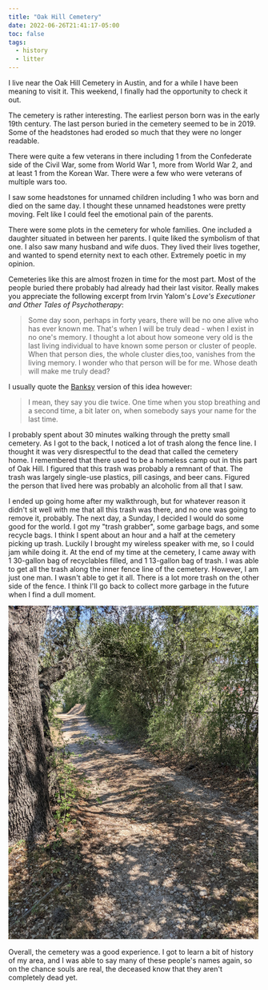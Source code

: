 ```yaml
---
title: "Oak Hill Cemetery"
date: 2022-06-26T21:41:17-05:00
toc: false
tags:
  - history
  - litter
---
```


I live near the Oak Hill Cemetery in Austin, and for a while I have been meaning
to visit it. This weekend, I finally had the opportunity to check it out.

<!--more-->

The cemetery is rather interesting. The earliest person born was in the early
19th century. The last person buried in the cemetery seemed to be in 2019. Some
of the headstones had eroded so much that they were no longer readable.

There were quite a few veterans in there including 1 from the Confederate side
of the Civil War, some from World War 1, more from World War 2, and at least 1
from the Korean War. There were a few who were veterans of multiple wars too.

I saw some headstones for unnamed children including 1 who was born and died on
the same day. I thought these unnamed headstones were pretty moving. Felt like I
could feel the emotional pain of the parents.

There were some plots in the cemetery for whole families. One included a
daughter situated in between her parents. I quite liked the symbolism of that
one. I also saw many husband and wife duos. They lived their lives together, and
wanted to spend eternity next to each other. Extremely poetic in my opinion.

Cemeteries like this are almost frozen in time for the most part. Most of the
people buried there probably had already had their last visitor. Really makes
you appreciate the following excerpt from Irvin Yalom's _Love's Executioner and
Other Tales of Psychotherapy_:

> Some day soon, perhaps in forty years, there will be no one alive who has ever
> known me. That's when I will be truly dead - when I exist in no one's memory.
> I thought a lot about how someone very old is the last living individual to
> have known some person or cluster of people. When that person dies, the whole
> cluster dies,too, vanishes from the living memory. I wonder who that person
> will be for me. Whose death will make me truly dead?

I usually quote the [Banksy](https://en.wikipedia.org/wiki/Banksy) version of
this idea however:

> I mean, they say you die twice. One time when you stop breathing and a second
> time, a bit later on, when somebody says your name for the last time.

I probably spent about 30 minutes walking through the pretty small cemetery. As
I got to the back, I noticed a lot of trash along the fence line. I thought it
was very disrespectful to the dead that called the cemetery home. I remembered
that there used to be a homeless camp out in this part of Oak Hill. I figured
that this trash was probably a remnant of that. The trash was largely single-use
plastics, pill casings, and beer cans. Figured the person that lived here was
probably an alcoholic from all that I saw.

I ended up going home after my walkthrough, but for whatever reason it didn't
sit well with me that all this trash was there, and no one was going to remove
it, probably. The next day, a Sunday, I decided I would do some good for the
world. I got my "trash grabber", some garbage bags, and some recycle bags. I
think I spent about an hour and a half at the cemetery picking up trash. Luckily
I brought my wireless speaker with me, so I could jam while doing it. At the end
of my time at the cemetery, I came away with 1 30-gallon bag of recyclables
filled, and 1 13-gallon bag of trash. I was able to get all the trash along the
inner fence line of the cemetery. However, I am just one man. I wasn't able to
get it all. There is a lot more trash on the other side of the fence. I think
I'll go back to collect more garbage in the future when I find a dull moment.

![Cleaned cemetery fence line](fence-line.jpg "Cleaned cemetery fence line")

Overall, the cemetery was a good experience. I got to learn a bit of history of
my area, and I was able to say many of these people's names again, so on the
chance souls are real, the deceased know that they aren't completely dead yet.
